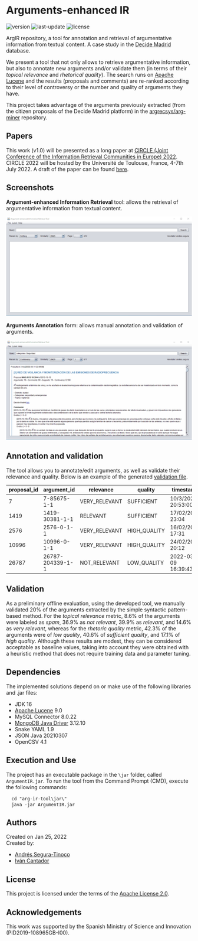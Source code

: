 # Arguments-enhanced IR
![version](https://img.shields.io/badge/version-1.1.0-blue)
![last-update](https://img.shields.io/badge/last_update-8/16/2022-orange)
![license](https://img.shields.io/badge/license-Apache_2.0-brightgreen)

ArgIR repository, a tool for annotation and retrieval of argumentative information from textual content. A case study in the <a href="https://decide.madrid.es" target="_blank">Decide Madrid</a> database.

We present a tool that not only allows to retrieve argumentative information, but also to annotate new arguments and/or validate them (in terms of their *topical relevance* and *rhetorical quality*). The search runs on <a href="https://lucene.apache.org/" target="_blank">Apache Lucene</a> and the results (proposals and comments) are re-ranked according to their level of controversy or the number and quality of arguments they have.

This project takes advantage of the arguments previously extracted (from the citizen proposals of the Decide Madrid platform) in the <a  href="https://github.com/argrecsys/arg-miner" target="_blank">argrecsys/arg-miner</a> repository.

## Papers
This work (v1.0) will be presented as a long paper at <a href="https://www.irit.fr/CIRCLE/">CIRCLE (Joint Conference of the Information Retrieval Communities in Europe) 2022</a>. CIRCLE 2022 will be hosted by the Université de Toulouse, France, 4-7th July 2022. A draft of the paper can be found <a href="https://github.com/argrecsys/arg-ir-tool/tree/main/papers/">here</a>.

## Screenshots
**Argument-enhanced Information Retrieval** tool: allows the retrieval of argumentative information from textual content.

![arg-ir-gui-main](https://raw.githubusercontent.com/argrecsys/arg-enhanced-ir/main/images/gui-main.gif)

**Arguments Annotation** form: allows manual annotation and validation of arguments.

![arg-ir-gui-annotation](https://raw.githubusercontent.com/argrecsys/arg-enhanced-ir/main/images/gui-annotation.gif)

## Annotation and validation
The tool allows you to annotate/edit arguments, as well as validate their relevance and quality.
Below is an example of the generated <a href="https://github.com/argrecsys/arg-enhanced-ir/blob/main/data/results/labels.csv" target="_blank">validation file</a>.

| proposal_id | argument_id | relevance | quality | timestamp | username |
| ----------- | ----------- | --------- | ------- | --------- | -------- |
| 7 | 7-85675-1-1 | VERY_RELEVANT | SUFFICIENT | 10/3/2022 20:53:00 | andres.segura |
| 1419 | 1419-30381-1-1 | RELEVANT | SUFFICIENT | 17/02/2022 23:04 | andres.segura |
| 2576 | 2576-0-1-1 | VERY_RELEVANT | HIGH_QUALITY | 16/02/2022 17:31 | andres.segura |
| 10996 | 10996-0-1-1 | VERY_RELEVANT | HIGH_QUALITY | 24/02/2022 20:12 | andres.segura |
| 26787 | 26787-204339-1-1 | NOT_RELEVANT | LOW_QUALITY | 2022-03-09 16:39:43 | andres.segura |

## Validation
As a preliminary offline evaluation, using the developed tool, we manually validated 20% of the arguments extracted by the simple syntactic pattern-based method. For the <em>topical relevance</em> metric, 8.6% of the arguments were labeled as <em>spam</em>, 36.9% as <em>not relevant</em>, 39.9% as <em>relevant</em>, and 14.6% as <em>very relevant</em>, whereas for the <em>rhetoric quality</em> metric, 42.3% of the arguments were of <em>low quality</em>, 40.6% of <em>sufficient quality</em>, and 17.1% of <em>high quality</em>. Although these results are modest, they can be considered acceptable as baseline values, taking into account they were obtained with a heuristic method that does not require training data and parameter tuning.

## Dependencies
The implemented solutions depend on or make use of the following libraries and .jar files:
- JDK 16
- <a href="https://lucene.apache.org/" target="_blank">Apache Lucene</a> 9.0
- MySQL Connector 8.0.22
- <a href="https://mongodb.github.io/mongo-java-driver/" target="_blank">MongoDB Java Driver</a> 3.12.10
- Snake YAML 1.9
- JSON Java 20210307
- OpenCSV 4.1

## Execution and Use
The project has an executable package in the `\jar` folder, called `ArgumentIR.jar`. To run the tool from the Command Prompt (CMD), execute the following commands:

``` console
  cd "arg-ir-tool\jar\"
  java -jar ArgumentIR.jar
```

## Authors
Created on Jan 25, 2022  
Created by:
- <a href="https://github.com/ansegura7" target="_blank">Andrés Segura-Tinoco</a>
- <a href="http://arantxa.ii.uam.es/~cantador/" target="_blank">Iv&aacute;n Cantador</a>

## License
This project is licensed under the terms of the <a href="https://github.com/argrecsys/arg-enhanced-ir/blob/main/LICENSE">Apache License 2.0</a>.

## Acknowledgements
This work was supported by the Spanish Ministry of Science and Innovation (PID2019-108965GB-I00).
